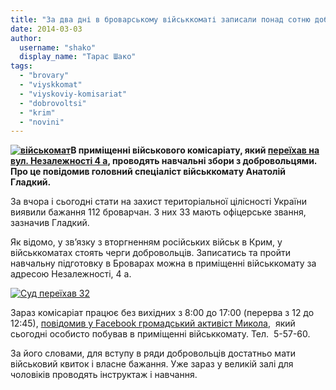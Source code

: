 ```yaml
---
title: "За два дні в броварському військкоматі записали понад сотню добровольців"
date: 2014-03-03
author: 
  username: "shako"
  display_name: "Тарас Шако"
tags: 
  - "brovary"
  - "viyskkomat"
  - "viyskoviy-komisariat"
  - "dobrovoltsi"
  - "krim"
  - "novini"
---
```


**[![військомат](https://mpz.brovary.org/wp-content/uploads/2014/03/viyskomat.jpg)](https://mpz.brovary.org/wp-content/uploads/2014/03/viyskomat.jpg)В приміщенні військового комісаріату, який [переїхав на вул. Незалежності 4 а](https://mpz.brovary.org/brovarskiy-sud-ta-viyskoviy-komisariat-pominyali-mistsyami/), проводять навчальні збори з добровольцями. Про це повідомив головний спеціаліст військкомату Анатолій Гладкий.**

За вчора і сьогодні стати на захист територіальної цілісності України виявили бажання 112 броварчан. З них 33 мають офіцерське звання, зазначив Гладкий.

Як відомо, у зв’язку з вторгненням російських військ в Крим, у військкоматах стоять черги добровольців. Записатись та пройти навчальну підготовку в Броварах можна в приміщенні військкомату за адресою Незалежності, 4 а.

[![Суд переїхав 32](https://mpz.brovary.org/wp-content/uploads/2014/02/Sud-pereyihav-32.jpg)](https://mpz.brovary.org/wp-content/uploads/2014/02/Sud-pereyihav-32.jpg)

Зараз комісаріат працює без вихідних з 8:00 до 17:00 (перерва з 12 до 12:45), [повідомив у Facebook громадський активіст Микола](https://www.facebook.com/permalink.php?story_fbid=632339410155392&id=100001380174851&stream_ref=10),  який сьогодні особисто побував в приміщенні військкомату. Тел.  5-57-60.

За його словами, для вступу в ряди добровольців достатньо мати військовий квиток і власне бажання. Уже зараз у великій залі для чоловіків проводять інструктаж і навчання.
